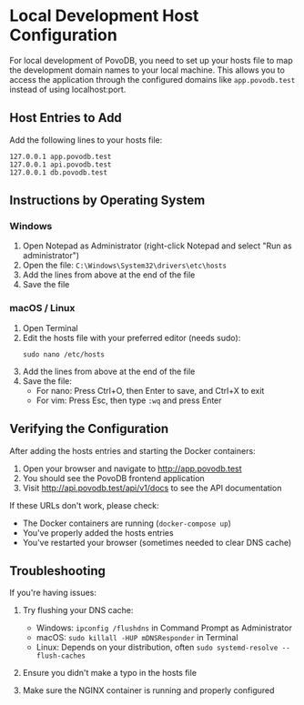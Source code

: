 # Local Development Host Configuration

For local development of PovoDB, you need to set up your hosts file to map the development domain names to your local machine. This allows you to access the application through the configured domains like `app.povodb.test` instead of using localhost:port.

## Host Entries to Add

Add the following lines to your hosts file:

```
127.0.0.1 app.povodb.test
127.0.0.1 api.povodb.test
127.0.0.1 db.povodb.test
```

## Instructions by Operating System

### Windows

1. Open Notepad as Administrator (right-click Notepad and select "Run as administrator")
2. Open the file: `C:\Windows\System32\drivers\etc\hosts`
3. Add the lines from above at the end of the file
4. Save the file

### macOS / Linux

1. Open Terminal
2. Edit the hosts file with your preferred editor (needs sudo):
   ```
   sudo nano /etc/hosts
   ```
3. Add the lines from above at the end of the file
4. Save the file:
   - For nano: Press Ctrl+O, then Enter to save, and Ctrl+X to exit
   - For vim: Press Esc, then type `:wq` and press Enter

## Verifying the Configuration

After adding the hosts entries and starting the Docker containers:

1. Open your browser and navigate to http://app.povodb.test
2. You should see the PovoDB frontend application
3. Visit http://api.povodb.test/api/v1/docs to see the API documentation

If these URLs don't work, please check:
- The Docker containers are running (`docker-compose up`)
- You've properly added the hosts entries
- You've restarted your browser (sometimes needed to clear DNS cache)

## Troubleshooting

If you're having issues:

1. Try flushing your DNS cache:
   - Windows: `ipconfig /flushdns` in Command Prompt as Administrator
   - macOS: `sudo killall -HUP mDNSResponder` in Terminal
   - Linux: Depends on your distribution, often `sudo systemd-resolve --flush-caches`

2. Ensure you didn't make a typo in the hosts file

3. Make sure the NGINX container is running and properly configured